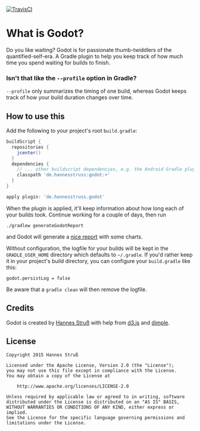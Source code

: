 [![TravisCI](https://travis-ci.org/hannesstruss/godot.svg?branch=master)][travis]

What is Godot?
==============

Do you like waiting? Godot is for passionate thumb-twiddlers of the quantified-self-era. A Gradle plugin to help you keep track of how much time you spend waiting for builds to finish.

### Isn't that like the `--profile` option in Gradle?

`--profile` only summarizes the timing of one build, whereas Godot keeps track of
how your build duration changes over time.

How to use this
---------------

Add the following to your project's root `build.gradle`:

```Groovy
buildScript {
  repositories {
    jcenter()
  }
  dependencies {
    // ... other buildscript dependencies, e.g. the Android Gradle plugin
    classpath 'de.hannesstruss:godot:+'
  }
}

apply plugin: 'de.hannesstruss.godot'
```

When the plugin is applied, it'll keep information about how long each of your
builds took. Continue working for a couple of days, then run

    ./gradlew generateGodotReport

and Godot will generate a [nice report][4] with some charts.

Without configuration, the logfile for your builds will be kept in the `GRADLE_USER_HOME` directory which defaults
to `~/.gradle`. If you'd rather keep it in your project's build directory, you can configure your `build.gradle` like
this:

    godot.persistLog = false

Be aware that a `gradle clean` will then remove the logfile.


Credits
-------

Godot is created by [Hannes Struß][1] with help from [d3.js][2] and [dimple][3].


License
-------

    Copyright 2015 Hannes Struß

    Licensed under the Apache License, Version 2.0 (the "License");
    you may not use this file except in compliance with the License.
    You may obtain a copy of the License at

        http://www.apache.org/licenses/LICENSE-2.0

    Unless required by applicable law or agreed to in writing, software
    distributed under the License is distributed on an "AS IS" BASIS,
    WITHOUT WARRANTIES OR CONDITIONS OF ANY KIND, either express or implied.
    See the License for the specific language governing permissions and
    limitations under the License.



 [1]: https://twitter.com/hannesstruss
 [2]: http://d3js.org/
 [3]: http://dimplejs.org/
 [4]: http://hannesstruss.github.io/godot/report.html
 [5]: http://forums.gradle.org/gradle/topics/is-it-bad-practice-for-a-plugin-to-write-to-gradle-user-home
 [travis]: https://travis-ci.org/hannesstruss/godot
